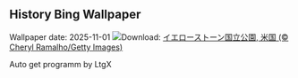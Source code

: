 ## History Bing Wallpaper
Wallpaper date: 2025-11-01
![](https://www.bing.com/th?id=OHR.BisonSprings_JA-JP2014731306_UHD.jpg&w=1000)Download: [イエローストーン国立公園, 米国 (© Cheryl Ramalho/Getty Images)](https://www.bing.com/th?id=OHR.BisonSprings_JA-JP2014731306_UHD.jpg)

Auto get programm by LtgX
